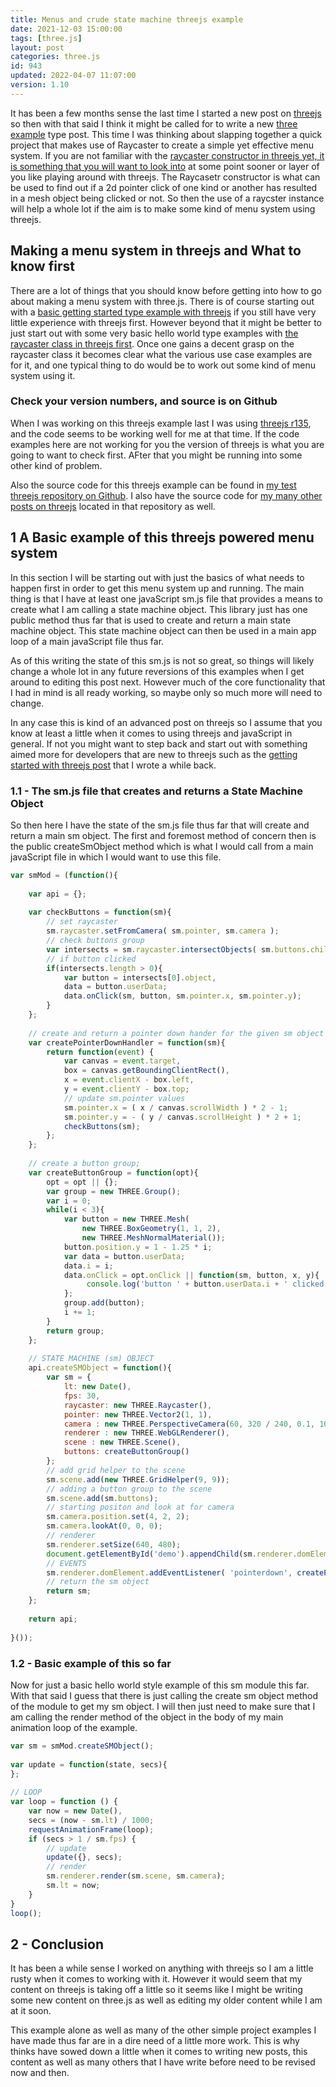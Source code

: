 ```yaml
---
title: Menus and crude state machine threejs example
date: 2021-12-03 15:00:00
tags: [three.js]
layout: post
categories: three.js
id: 943
updated: 2022-04-07 11:07:00
version: 1.10
---
```


It has been a few months sense the last time I started a new post on [threejs](https://threejs.org/docs/index.html#manual/en/introduction/Creating-a-scene) so then with that said I think it might be called for to write a new [three example](/2021/02/19/threejs-examples/) type post. This time I was thinking about slapping together a quick project that makes use of Raycaster to create a simple yet effective menu system. If you are not familiar with the [raycaster constructor in threejs yet, it is something that you will want to look into](https://threejs.org/docs/#api/en/core/Raycaster) at some point sooner or layer of you like playing around with threejs. The Raycasetr constructor is what can be used to find out if a 2d pointer click of one kind or another has resulted in a mesh object being clicked or not. So then the use of a raycster instance will help a whole lot if the aim is to make some kind of menu system using threejs.

<!-- more -->

## Making a menu system in threejs and What to know first

There are a lot of things that you should know before getting into how to go about making a menu system with three.js. There is of course starting out with a [basic getting started type example with threejs](/2018/04/04/threejs-getting-started/) if you still have very little experience with threejs first. However beyond that it might be better to just start out with some very basic hello world type examples with [the raycaster class in threejs first](/2021/05/18/threejs-raycaster/). Once one gains a decent grasp on the raycaster class it becomes clear what the various use case examples are for it, and one typical thing to do would be to work out some kind of menu system using it.


### Check your version numbers, and source is on Github

When I was working on this threejs example last I was using [threejs r135](https://github.com/mrdoob/three.js/releases/tag/r135), and the code seems to be working well for me at that time. If the code examples here are not working for you the version of threejs is what you are going to want to check first. AFter that you might be running into some other kind of problem.

Also the source code for this threejs example can be found in [my test threejs repository on Github](https://github.com/dustinpfister/test_threejs). I also have the source code for [my many other posts on threejs](/categories/three-js/) located in that repository as well.

## 1 A Basic example of this threejs powered menu system

In this section I will be starting out with just the basics of what needs to happen first in order to get this menu system up and running. The main thing is that I have at least one javaScript sm.js file that provides a means to create what I am calling a state machine object. This library just has one public method thus far that is used to create and return a main state machine object. This state machine object can then be used in a main app loop of a main javaScript file thus far. 

As of this writing the state of this sm.js is not so great, so things will likely change a whole lot in any future reversions of this examples when I get around to editing this post next. However much of the core functionality that I had in mind is all ready working, so maybe only so much more will need to change.

In any case this is kind of an advanced post on threejs so I assume  that you know at least a little when it comes to using threejs and javaScript in general. If not you might want to step back and start out with something aimed more for developers that are new to threejs such as the [getting started with threejs post](/2018/04/04/threejs-getting-started/) that I wrote a while back.

### 1.1 - The sm.js file that creates and returns a State Machine Object

So then here I have the state of the sm.js file thus far that will create and return a main sm object. The first and foremost method of concern then is the public createSmObject method which is what I would call from a main javaScript file in which I would want to use this file.

```js
var smMod = (function(){
 
    var api = {};
 
    var checkButtons = function(sm){
        // set raycaster
        sm.raycaster.setFromCamera( sm.pointer, sm.camera );
        // check buttons group
        var intersects = sm.raycaster.intersectObjects( sm.buttons.children, true );
        // if button clicked
        if(intersects.length > 0){
            var button = intersects[0].object,
            data = button.userData;
            data.onClick(sm, button, sm.pointer.x, sm.pointer.y);
        }
    };
 
    // create and return a pointer down hander for the given sm object
    var createPointerDownHandler = function(sm){
        return function(event) {
            var canvas = event.target,
            box = canvas.getBoundingClientRect(),
            x = event.clientX - box.left,
            y = event.clientY - box.top;
            // update sm.pointer values
            sm.pointer.x = ( x / canvas.scrollWidth ) * 2 - 1;
            sm.pointer.y = - ( y / canvas.scrollHeight ) * 2 + 1;
            checkButtons(sm);
        };
    };
 
    // create a button group;
    var createButtonGroup = function(opt){
        opt = opt || {};
        var group = new THREE.Group();
        var i = 0;
        while(i < 3){
            var button = new THREE.Mesh(
                new THREE.BoxGeometry(1, 1, 2),
                new THREE.MeshNormalMaterial());
            button.position.y = 1 - 1.25 * i;
            var data = button.userData;
            data.i = i;
            data.onClick = opt.onClick || function(sm, button, x, y){
                 console.log('button ' + button.userData.i + ' clicked')
            };
            group.add(button);
            i += 1;
        }
        return group;
    };
 
    // STATE MACHINE (sm) OBJECT
    api.createSMObject = function(){
        var sm = {
            lt: new Date(),
            fps: 30,
            raycaster: new THREE.Raycaster(),
            pointer: new THREE.Vector2(1, 1),
            camera : new THREE.PerspectiveCamera(60, 320 / 240, 0.1, 1000),
            renderer : new THREE.WebGLRenderer(),
            scene : new THREE.Scene(),
            buttons: createButtonGroup()
        };
        // add grid helper to the scene
        sm.scene.add(new THREE.GridHelper(9, 9));
        // adding a button group to the scene
        sm.scene.add(sm.buttons);
        // starting positon and look at for camera
        sm.camera.position.set(4, 2, 2);
        sm.camera.lookAt(0, 0, 0);
        // renderer
        sm.renderer.setSize(640, 480);
        document.getElementById('demo').appendChild(sm.renderer.domElement);
        // EVENTS
        sm.renderer.domElement.addEventListener( 'pointerdown', createPointerDownHandler(sm), false );
        // return the sm object
        return sm;
    };
 
    return api;
 
}());
```

### 1.2 - Basic example of this so far

Now for just a basic hello world style example of this sm module this far. With that said I guess that there is just calling the create sm object method of the module to get my sm object. I will then just need to make sure that I am calling the render method of the object in the body of my main animation loop of the example.

```js
var sm = smMod.createSMObject();
 
var update = function(state, secs){
};
 
// LOOP
var loop = function () {
    var now = new Date(),
    secs = (now - sm.lt) / 1000;
    requestAnimationFrame(loop);
    if (secs > 1 / sm.fps) {
        // update
        update({}, secs);
        // render
        sm.renderer.render(sm.scene, sm.camera);
        sm.lt = now;
    }
}
loop();
```

## 2 - Conclusion

It has been a while sense I worked on anything with threejs so I am a little rusty when it comes to working with it. However it would seem that my content on threejs is taking off a little so it seems like I might be writing some new content on three.js as well as editing my older content while I am at it soon.

This example alone as well as many of the other simple project examples I have made thus far are in a dire need of a little more work. This is why thinks have sowed down a little when it comes to writing new posts, this content as well as many others that I have write before need to be revised now and then.
